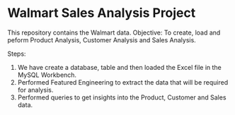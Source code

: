 # Walmart Sales Analysis Project

This repository contains the Walmart data. 
Objective: To create, load and peform Product Analysis, Customer Analysis and Sales Analysis.

Steps:
1) We have create a database, table and then loaded the Excel file in the MySQL Workbench.
2) Performed Featured Engineering to extract the data that will be required for analysis.
3) Performed queries to get insights into the Product, Customer and Sales data.
   
